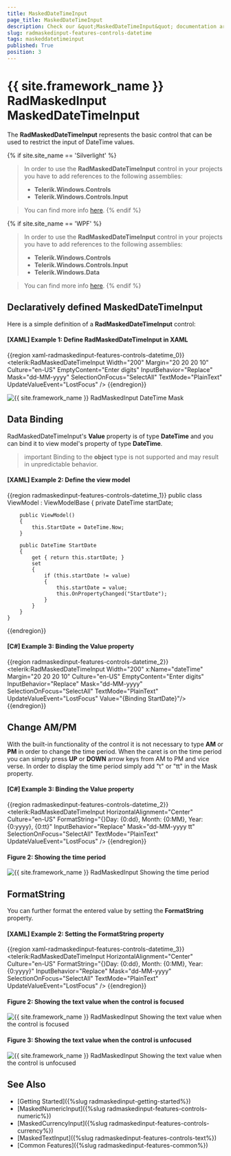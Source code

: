 ```yaml
---
title: MaskedDateTimeInput
page_title: MaskedDateTimeInput
description: Check our &quot;MaskedDateTimeInput&quot; documentation article for the RadMaskedInput {{ site.framework_name }} control.
slug: radmaskedinput-features-controls-datetime
tags: maskeddatetimeinput
published: True
position: 3
---
```


# {{ site.framework_name }} RadMaskedInput MaskedDateTimeInput

The __RadMaskedDateTimeInput__ represents the basic control that can be used to restrict the input of DateTime values.

{% if site.site_name == 'Silverlight' %}
>In order to use the __RadMaskedDateTimeInput__ control in your projects you have to add references to the following assemblies:
>	- __Telerik.Windows.Controls__
>	- __Telerik.Windows.Controls.Input__  

>You can find more info [here](http://www.telerik.com/help/silverlight/installation-installing-controls-dependencies.html).
{% endif %}

{% if site.site_name == 'WPF' %} 
>In order to use the __RadMaskedDateTimeInput__ control in your projects you have to add references to the following assemblies:
>	- __Telerik.Windows.Controls__
>	- __Telerik.Windows.Controls.Input__
>	- __Telerik.Windows.Data__  

>You can find more info [here](http://www.telerik.com/help/wpf/installation-installing-controls-dependencies-wpf.html).
{% endif %}

## Declaratively defined MaskedDateTimeInput

Here is a simple definition of a __RadMaskedDateTimeInput__ control:

#### __[XAML] Example 1: Define RadMaskedDateTimeInput in XAML__
{{region xaml-radmaskedinput-features-controls-datetime_0}}
	<telerik:RadMaskedDateTimeInput Width="200"
	                                Margin="20 20 20 10"
	                                Culture="en-US"
	                                EmptyContent="Enter digits"
	                                InputBehavior="Replace"
	                                Mask="dd-MM-yyyy"
	                                SelectionOnFocus="SelectAll"
	                                TextMode="PlainText"
	                                UpdateValueEvent="LostFocus" />
{{endregion}}

![{{ site.framework_name }} RadMaskedInput DateTime Mask](images/radmaskedinput_datetimeinput_default.png)

## Data Binding

RadMaskedDateTimeInput's __Value__ property is of type __DateTime__ and you can bind it to view model's property of type __DateTime__. 

>important Binding to the __object__ type is not supported and may result in unpredictable behavior.

#### __[XAML] Example 2: Define the view model__
{{region radmaskedinput-features-controls-datetime_1}}
	public class ViewModel : ViewModelBase
	{
		private DateTime startDate;

		public ViewModel()
		{
			this.StartDate = DateTime.Now;
		}

		public DateTime StartDate
		{
			get { return this.startDate; }
			set
			{
				if (this.startDate != value)
				{
					this.startDate = value;
					this.OnPropertyChanged("StartDate");
				}
			}
		}
	}
{{endregion}}

#### __[C#] Example 3: Binding the Value property__
{{region radmaskedinput-features-controls-datetime_2}}
	<telerik:RadMaskedDateTimeInput Width="200" x:Name="dateTime"
	                        Margin="20 20 20 10"
	                        Culture="en-US"
	                        EmptyContent="Enter digits"
	                        InputBehavior="Replace"
	                        Mask="dd-MM-yyyy"
	                        SelectionOnFocus="SelectAll"
	                        TextMode="PlainText"                                    
	                        UpdateValueEvent="LostFocus"
                            Value="{Binding StartDate}"/>
{{endregion}}

## Change AM/PM

With the built-in functionality of the control it is not necessary to type __AM__ or __PM__ in order to change the time period. When the caret is on the time period you can simply press __UP__ or __DOWN__ arrow keys from AM to PM and vice verse. In order to display the time period simply add "t" or "tt" in the Mask property.

#### __[C#] Example 3: Binding the Value property__
{{region radmaskedinput-features-controls-datetime_2}}
	<telerik:RadMaskedDateTimeInput HorizontalAlignment="Center" 
	                                Culture="en-US"
	                                FormatString="{}Day: {0:dd}, Month: {0:MM}, Year: {0:yyyy}, {0:tt}"
	                                InputBehavior="Replace"
	                                Mask="dd-MM-yyyy tt"
	                                SelectionOnFocus="SelectAll"
	                                TextMode="PlainText"
	                                UpdateValueEvent="LostFocus" />
{{endregion}}

#### Figure 2: Showing the time period
![{{ site.framework_name }} RadMaskedInput Showing the time period](images/radmaskedinput_datetimeinput_ampm.png)
 

## FormatString

You can further format the entered value by setting the __FormatString__ property.

#### __[XAML] Example 2: Setting the FormatString property__
{{region xaml-radmaskedinput-features-controls-datetime_3}}
	<telerik:RadMaskedDateTimeInput HorizontalAlignment="Center"
	                                Culture="en-US"
	                                FormatString="{}Day: {0:dd}, Month: {0:MM}, Year: {0:yyyy}"
	                                InputBehavior="Replace"
	                                Mask="dd-MM-yyyy"
	                                SelectionOnFocus="SelectAll"
	                                TextMode="PlainText"
	                                UpdateValueEvent="LostFocus" />
{{endregion}}

#### Figure 2: Showing the text value when the control is focused
![{{ site.framework_name }} RadMaskedInput Showing the text value when the control is focused](images/radmaskedinput_datetimeinput_format_string_focused.png)

#### Figure 3: Showing the text value when the control is unfocused
![{{ site.framework_name }} RadMaskedInput Showing the text value when the control is unfocused](images/radmaskedinput_datetimeinput_format_string_focused.png)

## See Also
 * [Getting Started]({%slug radmaskedinput-getting-started%})
 * [MaskedNumericInput]({%slug radmaskedinput-features-controls-numeric%})
 * [MaskedCurrencyInput]({%slug radmaskedinput-features-controls-currency%})
 * [MaskedTextInput]({%slug radmaskedinput-features-controls-text%})
 * [Common Features]({%slug radmaskedinput-features-common%})
